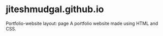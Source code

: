 # jiteshmudgal.github.io
Portfolio-website
layout: page
A portfolio website made using HTML and CSS.
